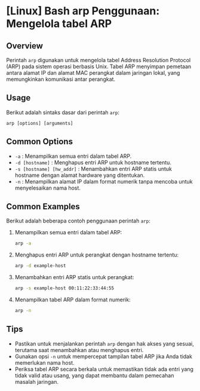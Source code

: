 # [Linux] Bash arp Penggunaan: Mengelola tabel ARP

## Overview
Perintah `arp` digunakan untuk mengelola tabel Address Resolution Protocol (ARP) pada sistem operasi berbasis Unix. Tabel ARP menyimpan pemetaan antara alamat IP dan alamat MAC perangkat dalam jaringan lokal, yang memungkinkan komunikasi antar perangkat.

## Usage
Berikut adalah sintaks dasar dari perintah `arp`:

```
arp [options] [arguments]
```

## Common Options
- `-a` : Menampilkan semua entri dalam tabel ARP.
- `-d [hostname]` : Menghapus entri ARP untuk hostname tertentu.
- `-s [hostname] [hw_addr]` : Menambahkan entri ARP statis untuk hostname dengan alamat hardware yang ditentukan.
- `-n` : Menampilkan alamat IP dalam format numerik tanpa mencoba untuk menyelesaikan nama host.

## Common Examples
Berikut adalah beberapa contoh penggunaan perintah `arp`:

1. Menampilkan semua entri dalam tabel ARP:
   ```bash
   arp -a
   ```

2. Menghapus entri ARP untuk perangkat dengan hostname tertentu:
   ```bash
   arp -d example-host
   ```

3. Menambahkan entri ARP statis untuk perangkat:
   ```bash
   arp -s example-host 00:11:22:33:44:55
   ```

4. Menampilkan tabel ARP dalam format numerik:
   ```bash
   arp -n
   ```

## Tips
- Pastikan untuk menjalankan perintah `arp` dengan hak akses yang sesuai, terutama saat menambahkan atau menghapus entri.
- Gunakan opsi `-n` untuk mempercepat tampilan tabel ARP jika Anda tidak memerlukan nama host.
- Periksa tabel ARP secara berkala untuk memastikan tidak ada entri yang tidak valid atau usang, yang dapat membantu dalam pemecahan masalah jaringan.